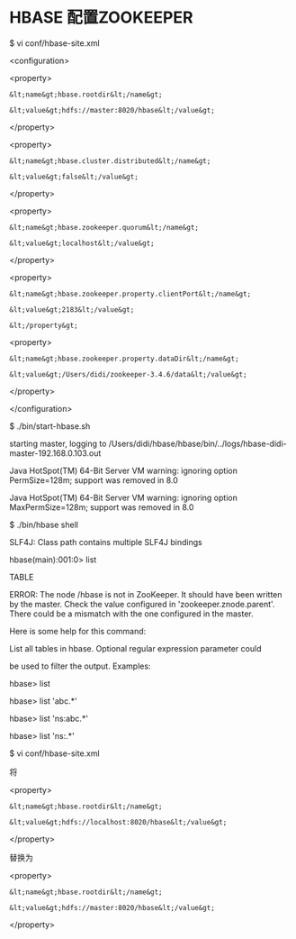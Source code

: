 # HBASE 配置ZOOKEEPER

$ vi conf/hbase-site.xml

&lt;configuration&gt;

&lt;property&gt;

```
&lt;name&gt;hbase.rootdir&lt;/name&gt;

&lt;value&gt;hdfs://master:8020/hbase&lt;/value&gt;
```

&lt;/property&gt;

&lt;property&gt;

```
&lt;name&gt;hbase.cluster.distributed&lt;/name&gt;

&lt;value&gt;false&lt;/value&gt;
```

&lt;/property&gt;

&lt;property&gt;

```
&lt;name&gt;hbase.zookeeper.quorum&lt;/name&gt;

&lt;value&gt;localhost&lt;/value&gt;
```

&lt;/property&gt;

&lt;property&gt;

```
&lt;name&gt;hbase.zookeeper.property.clientPort&lt;/name&gt;

&lt;value&gt;2183&lt;/value&gt;

&lt;/property&gt;
```

&lt;property&gt;

```
&lt;name&gt;hbase.zookeeper.property.dataDir&lt;/name&gt;

&lt;value&gt;/Users/didi/zookeeper-3.4.6/data&lt;/value&gt;
```

&lt;/property&gt;

&lt;/configuration&gt;

$ ./bin/start-hbase.sh

starting master, logging to /Users/didi/hbase/hbase/bin/../logs/hbase-didi-master-192.168.0.103.out

Java HotSpot\(TM\) 64-Bit Server VM warning: ignoring option PermSize=128m; support was removed in 8.0

Java HotSpot\(TM\) 64-Bit Server VM warning: ignoring option MaxPermSize=128m; support was removed in 8.0

$ ./bin/hbase shell

SLF4J: Class path contains multiple SLF4J bindings

hbase\(main\):001:0&gt; list

TABLE

ERROR: The node /hbase is not in ZooKeeper. It should have been written by the master. Check the value configured in 'zookeeper.znode.parent'. There could be a mismatch with the one configured in the master.

Here is some help for this command:

List all tables in hbase. Optional regular expression parameter could

be used to filter the output. Examples:

hbase&gt; list

hbase&gt; list 'abc.\*'

hbase&gt; list 'ns:abc.\*'

hbase&gt; list 'ns:.\*'

$ vi conf/hbase-site.xml

将

&lt;property&gt;

    &lt;name&gt;hbase.rootdir&lt;/name&gt;

    &lt;value&gt;hdfs://localhost:8020/hbase&lt;/value&gt;

  &lt;/property&gt;

替换为



 &lt;property&gt;

    &lt;name&gt;hbase.rootdir&lt;/name&gt;

    &lt;value&gt;hdfs://master:8020/hbase&lt;/value&gt;

  &lt;/property&gt;


